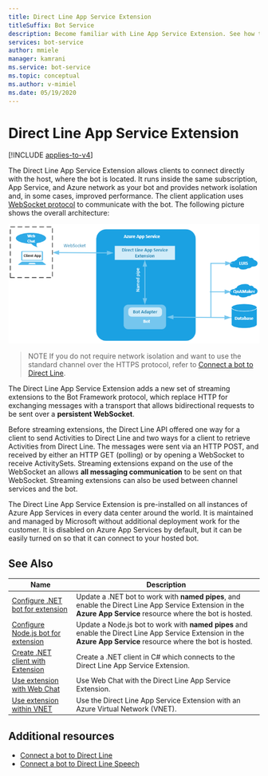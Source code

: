 ```yaml
---
title: Direct Line App Service Extension
titleSuffix: Bot Service
description: Become familiar with Line App Service Extension. See how to use streaming extensions to connect directly to hosted bots. View additional resources.
services: bot-service
author: mmiele
manager: kamrani
ms.service: bot-service
ms.topic: conceptual
ms.author: v-mimiel
ms.date: 05/19/2020
---
```


# Direct Line App Service Extension

[!INCLUDE [applies-to-v4](includes/applies-to-v4-current.md)]

The Direct Line App Service Extension allows clients to connect directly with the host, where the bot is located. It runs inside the same subscription, App Service, and Azure network as your bot and provides network isolation and, in some cases, improved performance. The client application uses [WebSocket protocol](https://tools.ietf.org/html/rfc6455) to communicate with the bot. The following picture shows the overall architecture:

![Direct line app service extension architecture](./media/channels/direct-line-extension-architecture.png "Direct Line App Service Extension")

> NOTE
> If you do not require network isolation and want to use the standard channel over the HTTPS protocol, refer to [Connect a bot to Direct Line](bot-service-channel-connect-directline.md).

The Direct Line App Service Extension adds a new set of streaming extensions to the Bot Framework protocol, which replace HTTP for exchanging messages with a transport that allows bidirectional requests to be sent over a **persistent WebSocket**.

Before streaming extensions, the Direct Line API offered one way for a client to send Activities to Direct Line and two ways for a client to retrieve Activities from Direct Line. The messages were sent via an HTTP POST, and received by either an HTTP GET (polling) or by opening a WebSocket to receive ActivitySets.
Streaming extensions expand on the use of the WebSocket an allows **all messaging communication** to be sent on that WebSocket. Streaming extensions can also be used between channel services and the bot.

The Direct Line App Service Extension is pre-installed on all instances of Azure App Services in every data center around the world. It is maintained and managed by Microsoft without additional deployment work for the customer. It is disabled on Azure App Services by default, but it can be easily turned on so that it can connect to your hosted bot.

## See Also

|Name|Description|
|---|---|
|[Configure .NET bot for extension](bot-service-channel-directline-extension-net-bot.md)|Update a .NET bot to work with **named pipes**, and enable the Direct Line App Service Extension in the **Azure App Service** resource where the bot is hosted.  |
|[Configure Node.js bot for extension](bot-service-channel-directline-extension-node-bot.md)|Update a Node.js bot to work with **named pipes** and enable the Direct Line App Service Extension in the **Azure App Service** resource where the bot is hosted.  |
|[Create .NET client with Extension](bot-service-channel-directline-extension-net-client.md)|Create a .NET client in C# which connects to the Direct Line App Service Extension.|
|[Use extension with Web Chat](bot-service-channel-directline-extension-webchat-client.md)|Use Web Chat with the Direct Line App Service Extension.|
|[Use extension within VNET](bot-service-channel-directline-extension-vnet.md)|Use the Direct Line App Service Extension with an Azure Virtual Network (VNET).|

## Additional resources

- [Connect a bot to Direct Line](bot-service-channel-connect-directline.md)
- [Connect a bot to Direct Line Speech](bot-service-channel-connect-directlinespeech.md)
